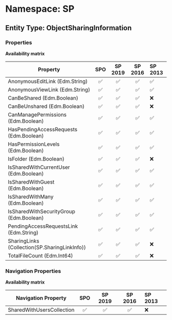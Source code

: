 # Namespace: SP

## Entity Type: ObjectSharingInformation

### Properties

**Availability matrix**

Property | SPO | SP 2019 | SP 2016 | SP 2013
----------|:---:|:-------:|:-------:|:-------
AnonymousEditLink (Edm.String) | ✅ | ✅ | ✅ | ✅
AnonymousViewLink (Edm.String) | ✅ | ✅ | ✅ | ✅
CanBeShared (Edm.Boolean) | ✅ | ✅ | ✅ | ❌
CanBeUnshared (Edm.Boolean) | ✅ | ✅ | ✅ | ❌
CanManagePermissions (Edm.Boolean) | ✅ | ✅ | ✅ | ✅
HasPendingAccessRequests (Edm.Boolean) | ✅ | ✅ | ✅ | ✅
HasPermissionLevels (Edm.Boolean) | ✅ | ✅ | ✅ | ✅
IsFolder (Edm.Boolean) | ✅ | ✅ | ✅ | ❌
IsSharedWithCurrentUser (Edm.Boolean) | ✅ | ✅ | ✅ | ✅
IsSharedWithGuest (Edm.Boolean) | ✅ | ✅ | ✅ | ✅
IsSharedWithMany (Edm.Boolean) | ✅ | ✅ | ✅ | ✅
IsSharedWithSecurityGroup (Edm.Boolean) | ✅ | ✅ | ✅ | ✅
PendingAccessRequestsLink (Edm.String) | ✅ | ✅ | ✅ | ✅
SharingLinks (Collection(SP.SharingLinkInfo)) | ✅ | ✅ | ✅ | ❌
TotalFileCount (Edm.Int64) | ✅ | ✅ | ✅ | ❌

### Navigation Properties

**Availability matrix**

Navigation Property | SPO | SP 2019 | SP 2016 | SP 2013
----------|:---:|:-------:|:-------:|:-------
SharedWithUsersCollection | ✅ | ✅ | ✅ | ❌
